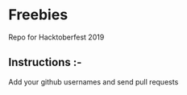 # Freebies
Repo for Hacktoberfest 2019

## Instructions :-
Add your github usernames and send pull requests
